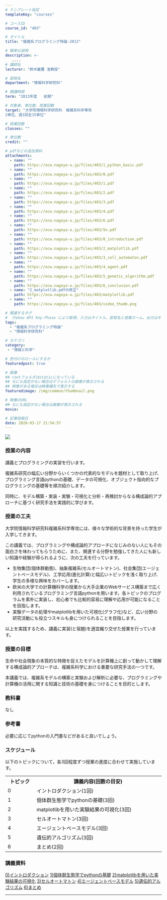 ```yaml
---
# テンプレート指定
templateKey: "courses"

# コースID
course_id: "403"

# タイトル
title: "複雑系プログラミング特論-2013"

# 簡単な説明
description: >-
   ....
# 講師名
lecturer: "鈴木麗璽 准教授"

# 部局名
department: "情報科学研究科"

# 開講時限
term: "2013年度	前期"

# 対象者、単位数、授業回数
target: "大学院情報科学研究科　複雑系科学専攻
2単位、週1回全15単位"

# 授業回数
classes: ""

# 単位数
credit: ""

# pdfなどの追加資料
attachments:
  - name: "" 
    path: https://ocw.nagoya-u.jp/files/403/1_python_basic.pdf
  - name: "" 
    path: https://ocw.nagoya-u.jp/files/403/0.pdf
  - name: "" 
    path: https://ocw.nagoya-u.jp/files/403/1.pdf
  - name: "" 
    path: https://ocw.nagoya-u.jp/files/403/2.pdf
  - name: "" 
    path: https://ocw.nagoya-u.jp/files/403/3.pdf
  - name: "" 
    path: https://ocw.nagoya-u.jp/files/403/4.pdf
  - name: "" 
    path: https://ocw.nagoya-u.jp/files/403/6.pdf
  - name: "" 
    path: https://ocw.nagoya-u.jp/files/403/5n.pdf
  - name: "" 
    path: https://ocw.nagoya-u.jp/files/403/0_introduction.pdf
  - name: "" 
    path: https://ocw.nagoya-u.jp/files/403/2_matplotlib.pdf
  - name: "" 
    path: https://ocw.nagoya-u.jp/files/403/3_cell_automaton.pdf
  - name: "" 
    path: https://ocw.nagoya-u.jp/files/403/4_agent.pdf
  - name: "" 
    path: https://ocw.nagoya-u.jp/files/403/5_genetic_algorithm.pdf
  - name: "" 
    path: https://ocw.nagoya-u.jp/files/403/6_conclusion.pdf
  - name: "2_matplotlib.pdfの修正" 
    path: https://ocw.nagoya-u.jp/files/403/matplotlib.pdf
  - name: "" 
    path: https://ocw.nagoya-u.jp/files/403/video_thumb.png

# 関連するタグ
# （Yahoo API Key-Phase により取得。入力はタイトル、部局名と授業ホーム、出力はキーフレーズ（tags））
tags:
  - "複雑系プログラミング特論"
  - "情報科学研究科"

# カテゴリ
category:
 - "情報と科学"

# 色付けのロールにするか
featuredpost: true

# 画像
## rootフォルダはstaticになっている
## なにも指定がない場合はデフォルトの画像が表示される
## 映像がある場合は映像優先で表示する
featuredimage: /img/common/thumbnail.png

# 映像のURL
## なにも指定がない場合は画像が表示される
movie: 

# 記事投稿日
date: 2020-03-17 21:54:57
---
```


![](https://ocw.nagoya-u.jp/files/403/video_thumb.png) 
### 授業の内容

講義とプログラミングの実習を行います。

複雑系研究の幅広い分野からいくつかの代表的なモデルを題材として取り上げ、プログラミング言語pythonの基礎、データの可視化、オブジェクト指向的なプログラミングの基礎等を順次紹介します。

同時に、モデル構築・実装・実験・可視化と分析・再検討からなる構成論的アプローチに基づく研究手法を実践的に学びます。


### 授業の工夫

大学院情報科学研究科複雑系科学専攻には、様々な学術的な背景を持った学生が入学してきます。

この講義では、プログラミングや構成論的アプローチになじみのない人にもその面白さを味わってもらうために、また、関連する分野を勉強してきた人にも新しい知識や経験が得られるように、次の工夫を行っています。

* 生物集団(個体群動態)、抽象複雑系(セルオートマトン)、社会集団(エージェントベースモデル)、工学応用(進化計算)と幅広いトピックを浅く取り上げ、学生の多様な興味をカバーします。
* 欧米の大学での計算機科学の授業から大手企業のWebサービス構築まで広く利用されているプログラミング言語pythonを用います。各トピックのプログラムを素朴に実装し、初心者でも比較的容易に理解や応用が可能になることを目指します。
* 実験データの処理やmatplotlibを用いた可視化(グラフ化)など、広い分野の研究活動にも役立つスキルも身につけられることを目指します。

以上を実践するため、講義に実習(と宿題)を適宜織り交ぜた授業を行っています。





### 授業の目標

生命や社会現象の本質的な特徴を捉えたモデルを計算機上に創って動かして理解する構成論的アプローチは、複雑系科学における重要な研究手法の一つです。

本講義では、複雑系モデルの構築と実験および解析に必要な、プログラミングや計算機の活用に関する知識と技術の基礎を身につけることを目的とします。

### 教科書

なし

### 参考書

必要に応じてpythonの入門書などがあると良いでしょう。


<h3>スケジュール</h3>

<p>以下のトピックについて，各3回程度ずつ授業の進度に合わせて実施しています。</p>
<table class="basic" width="520">
<tr>
<th width="85" class="center">トピック</th>
<th width="435" class="center">講義内容(回数の目安)</th>
</tr>

<tr>
<td width="85" class="center">0</td>
<td width="435">イントロダクション(1回)</td>
</tr>

<tr>
<td width="85" class="center">1</td>
<td width="435">個体群生態学でpythonの基礎(3回)</td>
</tr>

<tr>
<td width="85" class="center">2</td>
<td width="435">matplotlibを用いた実験結果の可視化(3回)</td>
</tr>

<tr>
<td width="85" class="center">3</td>
<td width="435">セルオートマトン(3回)</td>
</tr>

<tr>
<td width="85" class="center">4</td>
<td width="435">エージェントベースモデル(3回)</td>
</tr>

<tr>
<td width="85" class="center">5</td>
<td width="435">遺伝的アルゴリズム(3回)</td>
</tr>

<tr>
<td width="85" class="center">6</td>
<td width="435">まとめ(2回)</td>
</tr>


</table>


### 講義資料

[0)イントロダクション](https://ocw.nagoya-u.jp/files/403/0_introduction.pdf) 
[1)個体群生態学でpythonの基礎](https://ocw.nagoya-u.jp/files/403/1_python_basic.pdf) 
[2)matplotlibを用いた実験結果の可視化](https://ocw.nagoya-u.jp/files/403/matplotlib.pdf) 
[3)セルオートマトン](https://ocw.nagoya-u.jp/files/403/3_cell_automaton.pdf) 
[4)エージェントベースモデル](https://ocw.nagoya-u.jp/files/403/4_agent.pdf) 
[5)遺伝的アルゴリズム](https://ocw.nagoya-u.jp/files/403/5_genetic_algorithm.pdf) 
[6)まとめ](https://ocw.nagoya-u.jp/files/403/6_conclusion.pdf) 








-----